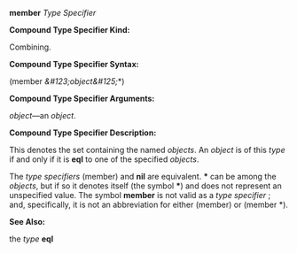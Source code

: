 **member** *Type Specifier* 



**Compound Type Specifier Kind:** 



Combining. 



**Compound Type Specifier Syntax:** 



(member *\&#123;object\&#125;*\*) 



**Compound Type Specifier Arguments:** 



*object*—an *object*. 



**Compound Type Specifier Description:** 



This denotes the set containing the named *objects*. An *object* is of this *type* if and only if it is **eql** to one of the specified *objects*. 



The *type specifiers* (member) and **nil** are equivalent. **\*** can be among the *objects*, but if so it denotes itself (the symbol **\***) and does not represent an unspecified value. The symbol **member** is not valid as a *type specifier* ; and, specifically, it is not an abbreviation for either (member) or (member \*). 



**See Also:** 



the *type* **eql** 




